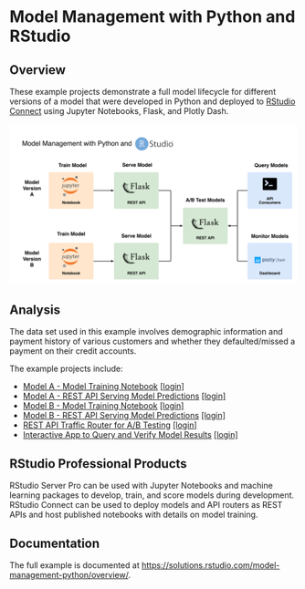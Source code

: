 # Model Management with Python and RStudio

## Overview

These example projects demonstrate a full model lifecycle for different versions
of a model that were developed in Python and deployed to
[RStudio Connect](https://www.rstudio.com/products/connect/) using Jupyter
Notebooks, Flask, and Plotly Dash.

![Model Management with RStudio](images/model-management-python.png)

## Analysis

The data set used in this example involves demographic information and payment
history of various customers and whether they defaulted/missed a payment on
their credit accounts.

The example projects include:

* [Model A - Model Training Notebook](https://colorado.rstudio.com/rsc/model-management/-pythonmodel-a-train/) [[login]](https://colorado.rstudio.com/rsc/connect/#/apps/5177)
* [Model A - REST API Serving Model Predictions](https://colorado.rstudio.com/rsc/model-management-python/model-a-predict/) [[login]](https://colorado.rstudio.com/rsc/connect/#/apps/5182)
* [Model B - Model Training Notebook](https://colorado.rstudio.com/rsc/model-management-python/model-b-train/) [[login]](https://colorado.rstudio.com/rsc/connect/#/apps/5178)
* [Model B - REST API Serving Model Predictions](https://colorado.rstudio.com/rsc/model-management-python/model-b-predict/) [[login]](https://colorado.rstudio.com/rsc/connect/#/apps/5183)
* [REST API Traffic Router for A/B Testing](https://colorado.rstudio.com/rsc/model-management-python/model-router/) [[login]](https://colorado.rstudio.com/rsc/connect/#/apps/5184)
* [Interactive App to Query and Verify Model Results](https://colorado.rstudio.com/rsc/model-management-python/model-dashboard/) [[login]](https://colorado.rstudio.com/rsc/connect/#/apps/5217)

## RStudio Professional Products

RStudio Server Pro can be used with Jupyter Notebooks and machine learning
packages to develop, train, and score models during development. RStudio Connect
can be used to deploy models and API routers as REST APIs and host published
notebooks with details on model training.

## Documentation

The full example is documented at
https://solutions.rstudio.com/model-management-python/overview/.
